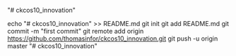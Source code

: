 "# ckcos10_innovation" 

echo "# ckcos10_innovation" >> README.md
git init
git add README.md
git commit -m "first commit"
git remote add origin https://github.com/thomasinfor/ckcos10_innovation.git
git push -u origin master
                "# ckcos10_innovation" 
